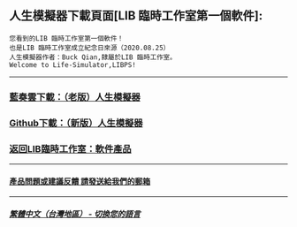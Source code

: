 ## 人生模擬器下載頁面[LIB 臨時工作室第一個軟件]:

 ```
您看到的LIB 臨時工作室第一個軟件！
也是LIB 臨時工作室成立紀念日來源（2020.08.25）
人生模擬器作者：Buck Qian,隸屬於LIB 臨時工作室。
Welcome to Life-Simulator,LIBPS!
```
------------
### [藍奏雲下載：（老版）人生模擬器](https://mixiaozai.lanzoum.com/Life-Simulator)

### [Github下載：（新版）人生模擬器](Life_Simulator.exe)

### [返回LIB臨時工作室：軟件產品](https://libps.github.io/zh-tw/Software)
------------
#### [產品問題或建議反饋 請發送給我們的郵箱](mailto:LIB_Provisional_Studio@outlook.com)
------------
##### [繁體中文（台灣地區） - 切換您的語言](https://libps.github.io/index.md)
